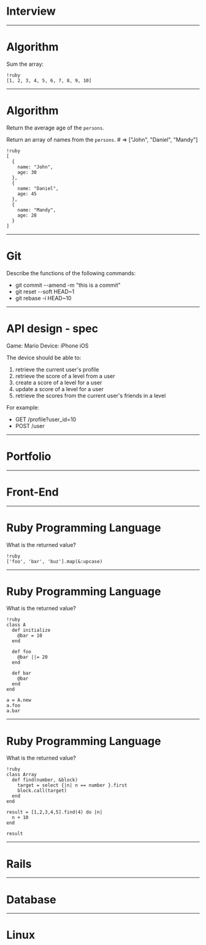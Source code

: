 # Interview

---

# Algorithm

Sum the array: 

    !ruby
    [1, 2, 3, 4, 5, 6, 7, 8, 9, 10]
---

# Algorithm

Return the average age of the `persons`.

Return an array of names from the `persons`. # => ["John", "Daniel", "Mandy"]

    !ruby
    [
      {
        name: "John", 
        age: 30
      },
      {
        name: "Daniel", 
        age: 45
      },
      {
        name: "Mandy", 
        age: 28
      }
    ]

---

# Git

Describe the functions of the following commands:

- git commit --amend -m "this is a commit"
- git reset --soft HEAD~1
- git rebase -i HEAD~10

<!-- Answer: -->
<!--  -->
<!-- 1. What is GitHub flow? -->
<!-- 2. Why version control? -->

---

# API design - spec

Game: Mario
Device: iPhone iOS

The device should be able to:

1. retrieve the current user's profile
2. retrieve the score of a level from a user
3. create a score of a level for a user
4. update a score of a level for a user
5. retrieve the scores from the current user's friends in a level

For example:

- GET /profile?user_id=10
- POST /user

<!-- Also, explain how to use Chrome inspector for debugging a request. -->

---

# Portfolio

<!-- 1. Describe the purpose of the projects -->
<!-- 2. (Pick some features and) Describe how features are implemented -->
<!-- 3. How the deployment is done -->
<!-- 4. Is there any testing -->
<!-- 5. Is there any performance issue -->

---

# Front-End

<!-- 1. Experience in any JS framework -->
<!-- 2. Any knowledge in prototype -->
<!-- 3. Experience in CSS specificity -->
<!-- 4. Experience in jQuery or JS getElementByXXX -->
<!-- 5. Experience in AJAX -->

---

# Ruby Programming Language

What is the returned value?

    !ruby
    ['foo', 'bar', 'buz'].map(&:upcase)

---

# Ruby Programming Language

What is the returned value?

    !ruby
    class A
      def initialize
        @bar = 10
      end

      def foo
        @bar ||= 20
      end

      def bar
        @bar
      end
    end

    a = A.new
    a.foo
    a.bar

---

# Ruby Programming Language

What is the returned value?

    !ruby
    class Array
      def find(number, &block)
        target = select {|n| n == number }.first
        block.call(target)
      end
    end

    result = [1,2,3,4,5].find(4) do |n|
      n + 10
    end

    result

<!-- Also, what is the difference between class and module? -->

---

# Rails

<!-- &#45; What is Strong Parameter -->
<!-- &#45; What is Background Job -->
<!-- &#45; What is unit test and integration test -->
<!-- &#45; What is the idea of "fat model, skinny controller" -->
<!-- &#45; What is MVC and why -->
<!-- &#45; What is object oriented design -->
<!-- &#45; How cookie and session works -->
<!-- &#45; Why Rails is popular in the market -->
<!-- &#45; What is polymorphic association in Rails -->

--- 

# Database

<!-- &#45; Experience in use SQL query -->
<!-- &#45; What is n + 1 issue -->
<!-- &#45; What is transaction -->
<!-- &#45; Why can't we add index to all columns in all tables if index can improve query speed -->
<!-- &#45; What is INNER JOIN and OUTER JOIN -->
<!-- &#45; How to design a many&#45;to&#45;many association -->
<!-- &#45; Experience in checking slow query log -->

---

# Linux

<!-- &#45; Experience in setting up a server from scratch -->
<!-- &#45; Experience in automated deployment -->
<!-- &#45; Experience in checking log for nginx &#38; unicorn or passenger -->
<!-- &#45; Experience in configuration management -->
<!-- &#45; Experience in using eco&#45;system on AWS, Azure or GCP -->

